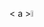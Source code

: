 <p>
    < a ><img src="https://media.giphy.com/media/hvRJCLFzcasrR4ia7z/giphy.gif" width="5%"></a>
</p>



